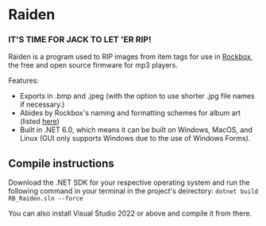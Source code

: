 # Raiden
### IT'S TIME FOR JACK TO LET 'ER RIP!
Raiden is a program used to RIP images from item tags for use in [Rockbox](https://www.rockbox.org/), the free and open source firmware for mp3 players.

Features:
- Exports in .bmp and .jpeg (with the option to use shorter .jpg file names if necessary.)
- Abides by Rockbox's naming and formatting schemes for album art (listed [here](https://download.rockbox.org/daily/manual/rockbox-ipodvideo/rockbox-buildap3.html))
- Built in .NET 6.0, which means it can be built on Windows, MacOS, and Linux (GUI only supports Windows due to the use of Windows Forms).

## Compile instructions
Download the .NET SDK for your respective operating system and run the following command in your terminal in the project's deirectory:
```dotnet build RB_Raiden.sln --force```

You can also install Visual Studio 2022 or above and compile it from there.
